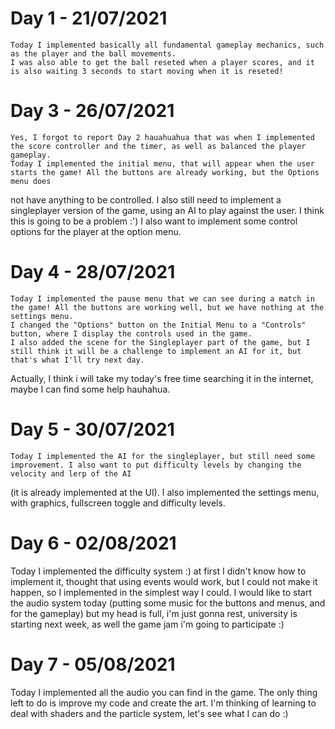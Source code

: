 # Day 1 - 21/07/2021
    Today I implemented basically all fundamental gameplay mechanics, such as the player and the ball movements. 
    I was also able to get the ball reseted when a player scores, and it is also waiting 3 seconds to start moving when it is reseted!

# Day 3 - 26/07/2021

    Yes, I forgot to report Day 2 hauahuahua that was when I implemented the score controller and the timer, as well as balanced the player gameplay.
    Today I implemented the initial menu, that will appear when the user starts the game! All the buttons are already working, but the Options menu does
not have anything to be controlled. I also still need to implement a singleplayer version of the game, using an AI to play against the user. I think this is going
to be a problem :')
    I also want to implement some control options for the player at the option menu.

# Day 4 - 28/07/2021

    Today I implemented the pause menu that we can see during a match in the game! All the buttons are working well, but we have nothing at the settings menu.
    I changed the "Options" button on the Initial Menu to a "Controls" button, where I display the controls used in the game.
    I also added the scene for the Singleplayer part of the game, but I still think it will be a challenge to implement an AI for it, but that's what I'll try next day.
Actually, I think i will take my today's free time searching it in the internet, maybe I can find some help hauhahua. 

# Day 5 - 30/07/2021

    Today I implemented the AI for the singleplayer, but still need some improvement. I also want to put difficulty levels by changing the velocity and lerp of the AI
(it is already implemented at the UI).
    I also implemented the settings menu, with graphics, fullscreen toggle and difficulty levels.

# Day 6 - 02/08/2021

  Today I implemented the difficulty system :) at first I didn't know how to implement it, thought that using events would work, but I could not make it happen, so I
implemented in the simplest way I could.
    I would like to start the audio system today (putting some music for the buttons and menus, and for the gameplay) but my head is full, i'm just gonna rest,
university is starting next week, as well the game jam i'm going to participate :)

# Day 7 - 05/08/2021

  Today I implemented all the audio you can find in the game. The only thing left to do is improve my code and create the art. I'm thinking of learning to deal with
shaders and the particle system, let's see what I can do :)